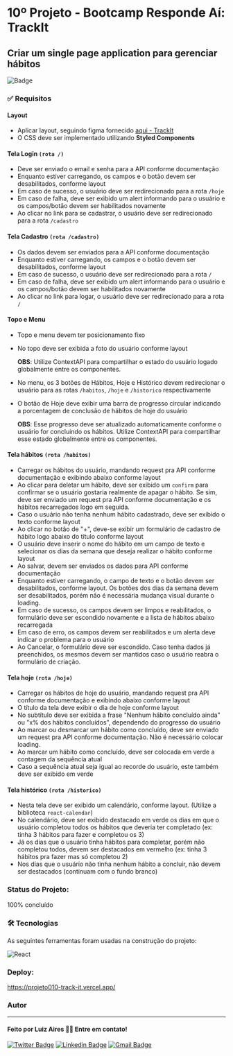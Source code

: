 # 10º Projeto - Bootcamp Responde Aí: TrackIt 

## Criar um single page application para gerenciar hábitos

![Badge](https://img.shields.io/github/license/lfaires/TrackIt)

### ✅ Requisitos

#### Layout

- Aplicar layout, seguindo figma fornecido [aqui - TrackIt](https://www.figma.com/file/3r8MSf9dIPuFlvZHuHTZXF/TrackIt?node-id=0%3A1)
- O CSS deve ser implementado utilizando **Styled Components**

#### Tela Login `(rota /)`

- Deve ser enviado o email e senha para a API conforme documentação
- Enquanto estiver carregando, os campos e o botão devem ser desabilitados, conforme layout
- Em caso de sucesso, o usuário deve ser redirecionado para a rota `/hoje`
- Em caso de falha, deve ser exibido um alert informando para o usuário e os campos/botão devem ser habilitados novamente
- Ao clicar no link para se cadastrar, o usuário deve ser redirecionado para a rota `/cadastro`

#### Tela Cadastro `(rota /cadastro)`

- Os dados devem ser enviados para a API conforme documentação
- Enquanto estiver carregando, os campos e o botão devem ser desabilitados, conforme layout
- Em caso de sucesso, o usuário deve ser redirecionado para a rota `/`
- Em caso de falha, deve ser exibido um alert informando para o usuário e os campos/botão devem ser habilitados novamente
- Ao clicar no link para logar, o usuário deve ser redirecionado para a rota `/`

#### Topo e Menu 

- Topo e menu devem ter posicionamento fixo
- No topo deve ser exibida a foto do usuário conforme layout

    **OBS**: Utilize ContextAPI para compartilhar o estado do usuário logado globalmente entre os componentes.

- No menu, os 3 botões de Hábitos, Hoje e Histórico devem redirecionar o usuário para as rotas `/habitos`, `/hoje` e `/historico` respectivamente
- O botão de Hoje deve exibir uma barra de progresso circular indicando a porcentagem de conclusão de hábitos de hoje do usuário

    **OBS**: Esse progresso deve ser atualizado automaticamente conforme o usuário for concluindo os hábitos. Utilize ContextAPI para compartilhar esse estado globalmente entre os componentes.

#### Tela hábitos `(rota /habitos)`

- Carregar os hábitos do usuário, mandando request pra API conforme documentação e exibindo abaixo conforme layout
- Ao clicar para deletar um hábito, deve ser exibido um `confirm` para confirmar se o usuário gostaria realmente de apagar o hábito. Se sim, deve ser enviado um request pra API conforme documentação e os hábitos recarregados logo em seguida.
- Caso o usuário não tenha nenhum hábito cadastrado, deve ser exibido o texto conforme layout
- Ao clicar no botão de "+", deve-se exibir um formulário de cadastro de hábito logo abaixo do título conforme layout
- O usuário deve inserir o nome do hábito em um campo de texto e selecionar os dias da semana que deseja realizar o hábito conforme layout
- Ao salvar, devem ser enviados os dados para API conforme documentação
- Enquanto estiver carregando, o campo de texto e o botão devem ser desabilitados, conforme layout. Os botões dos dias da semana devem ser desabilitados, porém não é necessária mudança visual durante o loading.
- Em caso de sucesso, os campos devem ser limpos e reabilitados, o formulário deve ser escondido novamente e a lista de hábitos abaixo recarregada
- Em caso de erro, os campos devem ser reabilitados e um alerta deve indicar o problema para o usuário
- Ao Cancelar, o formulário deve ser escondido. Caso tenha dados já preenchidos, os mesmos devem ser mantidos caso o usuário reabra o formulário de criação.

#### Tela hoje `(rota /hoje)`

- Carregar os hábitos de hoje do usuário, mandando request pra API conforme documentação e exibindo abaixo conforme layout
- O título da tela deve exibir o dia de hoje conforme layout
- No subtítulo deve ser exibida a frase "Nenhum hábito concluído ainda" ou "x% dos hábitos concluídos", dependendo do progresso do usuário
- Ao marcar ou desmarcar um hábito como concluído, deve ser enviado um request pra API conforme documentação. Não é necessário colocar loading.
- Ao marcar um hábito como concluído, deve ser colocada em verde a contagem da sequência atual
- Caso a sequência atual seja igual ao recorde do usuário, este também deve ser exibido em verde

#### Tela histórico `(rota /historico)`

- Nesta tela deve ser exibido um calendário, conforme layout. (Utilize a biblioteca `react-calendar`)
- No calendário, deve ser exibido destacado em verde os dias em que o usuário completou todos os hábitos que deveria ter completado (ex: tinha 3 hábitos para fazer e completou os 3)
- Já os dias que o usuário tinha hábitos para completar, porém não completou todos, devem ser destacados em vermelho (ex: tinha 3 hábitos pra fazer mas só completou 2)
- Nos dias que o usuário não tinha nenhum hábito a concluir, não devem ser destacados (continuam com o fundo branco)
 
### Status do Projeto:

100% concluído

### 🛠 Tecnologias

As seguintes ferramentas foram usadas na construção do projeto:

<img alt="React" src="https://img.shields.io/badge/react-%2320232a.svg?style=for-the-badge&logo=react&logoColor=%2361DAFB"/>

### Deploy:

https://projeto010-track-it.vercel.app/


### Autor
---

#### Feito por Luiz Aires 👋🏽 Entre em contato!

[![Twitter Badge](https://img.shields.io/badge/-@lfaires4-1ca0f1?style=flat-square&labelColor=1ca0f1&logo=twitter&logoColor=white&link=https://twitter.com/lfaires4)](https://twitter.com/lfaires4) 
[![Linkedin Badge](https://img.shields.io/badge/-Luiz_Fernando_Aires-blue?style=flat-square&logo=Linkedin&logoColor=white&link=https://www.linkedin.com/in/lfaires4/)](https://www.linkedin.com/in/lfaires4/) 
[![Gmail Badge](https://img.shields.io/badge/-lfaires@gmail.com-c14438?style=flat-square&logo=Gmail&logoColor=white&link=mailto:lfaires@gmail.com)](mailto:lfaires@gmail.com)
